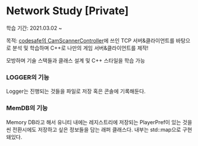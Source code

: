 # Network Study [Private]

학습 기간: 2021.03.02 ~ 

목적: [codesafe의 CamScannerController](https://github.com/codesafe/CamScannerController)에 쓰인 TCP 서버&클라이언트를 바탕으로 분석 및 학습하며 C++로 나만의 게임 서버&클라이언트를 제작!

모방하며 기술 스택들과 클래스 설계 및 C++ 스타일을 학습 가능

### LOGGER의 기능

Logger는 진행되는 것들을 파일로 저장 혹은 콘솔에 기록해둔다.



### MemDB의 기능

Memory DB라고 해서 유니티 내에는 레지스트리에 저장되는 PlayerPref이 있는 것을 씬 전환시에도 저장하고 싶은 정보들을 담는 래퍼 클래스다. 내부는 std::map으로 구현돼있다. 

